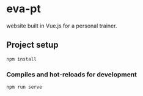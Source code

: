# eva-pt
website built in Vue.js for a personal trainer.

## Project setup
```
npm install
```

### Compiles and hot-reloads for development
```
npm run serve
```
